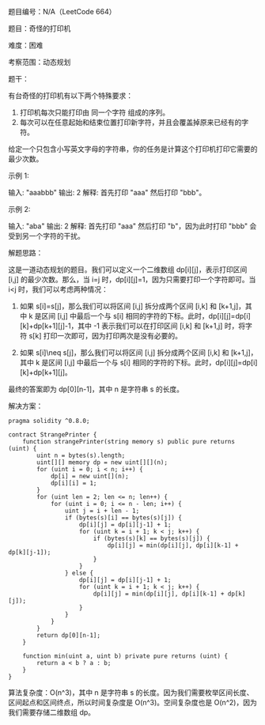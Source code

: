 题目编号：N/A（LeetCode 664）

题目：奇怪的打印机

难度：困难

考察范围：动态规划

题干：

有台奇怪的打印机有以下两个特殊要求：

1. 打印机每次只能打印由 同一个字符 组成的序列。
2. 每次可以在任意起始和结束位置打印新字符，并且会覆盖掉原来已经有的字符。

给定一个只包含小写英文字母的字符串，你的任务是计算这个打印机打印它需要的最少次数。

示例 1:

输入: "aaabbb"
输出: 2
解释: 首先打印 "aaa" 然后打印 "bbb"。

示例 2:

输入: "aba"
输出: 2
解释: 首先打印 "aaa" 然后打印 "b"，因为此时打印 "bbb" 会受到另一个字符的干扰。

解题思路：

这是一道动态规划的题目。我们可以定义一个二维数组 dp[i][j]，表示打印区间 [i,j] 的最少次数。那么，当 i=j 时，dp[i][j]=1，因为只需要打印一个字符即可。当 i<j 时，我们可以考虑两种情况：

1. 如果 s[i]=s[j]，那么我们可以将区间 [i,j] 拆分成两个区间 [i,k] 和 [k+1,j]，其中 k 是区间 [i,j] 中最后一个与 s[i] 相同的字符的下标。此时，dp[i][j]=dp[i][k]+dp[k+1][j]-1，其中 -1 表示我们可以在打印区间 [i,k] 和 [k+1,j] 时，将字符 s[k] 打印一次即可，因为打印两次是没有必要的。

2. 如果 s[i]\neq s[j]，那么我们可以将区间 [i,j] 拆分成两个区间 [i,k] 和 [k+1,j]，其中 k 是区间 [i,j] 中最后一个与 s[i] 相同的字符的下标。此时，dp[i][j]=dp[i][k]+dp[k+1][j]。

最终的答案即为 dp[0][n-1]，其中 n 是字符串 s 的长度。

解决方案：

```solidity
pragma solidity ^0.8.0;

contract StrangePrinter {
    function strangePrinter(string memory s) public pure returns (uint) {
        uint n = bytes(s).length;
        uint[][] memory dp = new uint[][](n);
        for (uint i = 0; i < n; i++) {
            dp[i] = new uint[](n);
            dp[i][i] = 1;
        }
        for (uint len = 2; len <= n; len++) {
            for (uint i = 0; i <= n - len; i++) {
                uint j = i + len - 1;
                if (bytes(s)[i] == bytes(s)[j]) {
                    dp[i][j] = dp[i][j-1] + 1;
                    for (uint k = i + 1; k < j; k++) {
                        if (bytes(s)[k] == bytes(s)[j]) {
                            dp[i][j] = min(dp[i][j], dp[i][k-1] + dp[k][j-1]);
                        }
                    }
                } else {
                    dp[i][j] = dp[i][j-1] + 1;
                    for (uint k = i + 1; k < j; k++) {
                        dp[i][j] = min(dp[i][j], dp[i][k-1] + dp[k][j]);
                    }
                }
            }
        }
        return dp[0][n-1];
    }
    
    function min(uint a, uint b) private pure returns (uint) {
        return a < b ? a : b;
    }
}
```

算法复杂度：O(n^3)，其中 n 是字符串 s 的长度。因为我们需要枚举区间长度、区间起点和区间终点，所以时间复杂度是 O(n^3)。空间复杂度也是 O(n^2)，因为我们需要存储二维数组 dp。